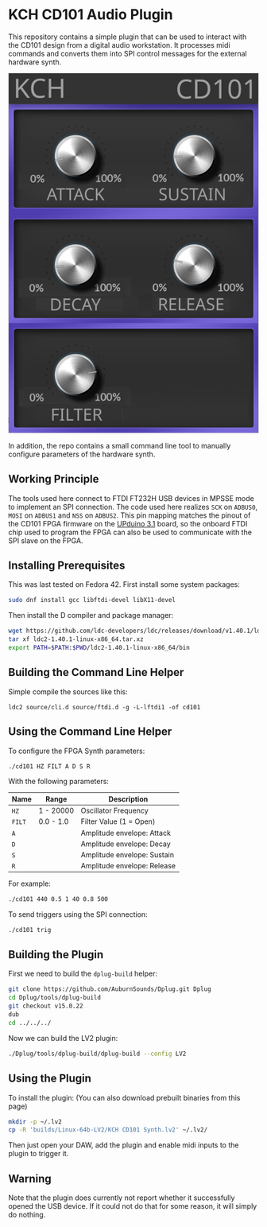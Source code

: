 # KCH CD101 Audio Plugin

This repository contains a simple plugin that can be used to interact with the CD101 design from a digital audio workstation.
It processes midi commands and converts them into SPI control messages for the external hardware synth.

![Plugin Image](plugin.png)

In addition, the repo contains a small command line tool to manually configure parameters of the hardware synth.

## Working Principle

The tools used here connect to FTDI FT232H USB devices in MPSSE mode to implement an SPI connection.
The code used here realizes `SCK` on `ADBUS0`, `MOSI` on `ADBUS1` and `NSS` on `ADBUS2`.
This pin mapping matches the pinout of the CD101 FPGA firmware on the [UPduino 3.1](https://github.com/tinyvision-ai-inc/UPduino-v3.0/blob/master/Board/v3.01/UPduino_v3.01.pdf) board, so the onboard FTDI chip used to program the FPGA can also be used to communicate with the SPI slave on the FPGA.

## Installing Prerequisites

This was last tested on Fedora 42. First install some system packages:

```bash
sudo dnf install gcc libftdi-devel libX11-devel
```

Then install the D compiler and package manager:

```bash
wget https://github.com/ldc-developers/ldc/releases/download/v1.40.1/ldc2-1.40.1-linux-x86_64.tar.xz
tar xf ldc2-1.40.1-linux-x86_64.tar.xz
export PATH=$PATH:$PWD/ldc2-1.40.1-linux-x86_64/bin
```

## Building the Command Line Helper

Simple compile the sources like this:
```
ldc2 source/cli.d source/ftdi.d -g -L-lftdi1 -of cd101
```

## Using the Command Line Helper

To configure the FPGA Synth parameters:
```bash
./cd101 HZ FILT A D S R
```

With the following parameters:

| Name   | Range     | Description                 |
|--------|-----------|-----------------------------|
| `HZ`   | 1 - 20000 | Oscillator Frequency        |
| `FILT` | 0.0 - 1.0 | Filter Value (1 = Open)     |
| `A`    |           | Amplitude envelope: Attack  |
| `D`    |           | Amplitude envelope: Decay   |
| `S`    |           | Amplitude envelope: Sustain |
| `R`    |           | Amplitude envelope: Release |

For example:
```bash
./cd101 440 0.5 1 40 0.8 500
```

To send triggers using the SPI connection:
```bash
./cd101 trig
```

## Building the Plugin

First we need to build the `dplug-build` helper:
```bash
git clone https://github.com/AuburnSounds/Dplug.git Dplug
cd Dplug/tools/dplug-build
git checkout v15.0.22
dub
cd ../../../
```

Now we can build the LV2 plugin:
```bash
./Dplug/tools/dplug-build/dplug-build --config LV2
```

## Using the Plugin

To install the plugin: (You can also download prebuilt binaries from this page)
```bash
mkdir -p ~/.lv2
cp -R 'builds/Linux-64b-LV2/KCH CD101 Synth.lv2' ~/.lv2/
```

Then just open your DAW, add the plugin and enable midi inputs to the plugin to trigger it.

## Warning

Note that the plugin does currently not report whether it successfully opened the USB device.
If it could not do that for some reason, it will simply do nothing.